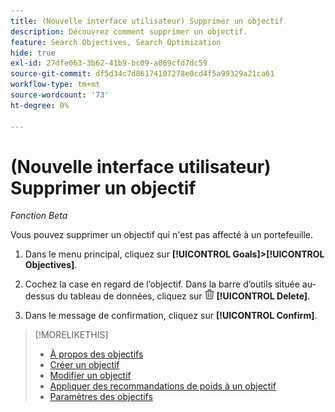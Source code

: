 ```yaml
---
title: (Nouvelle interface utilisateur) Supprimer un objectif
description: Découvrez comment supprimer un objectif.
feature: Search Objectives, Search Optimization
hide: true
exl-id: 27dfe063-3b62-41b9-bc09-a069cfd7dc59
source-git-commit: df5d34c7d86174107278e0cd4f5a99329a21ca61
workflow-type: tm+mt
source-wordcount: '73'
ht-degree: 0%

---
```


# (Nouvelle interface utilisateur) Supprimer un objectif

*Fonction Beta*

Vous pouvez supprimer un objectif qui n&#39;est pas affecté à un portefeuille.

1. Dans le menu principal, cliquez sur **[!UICONTROL Goals]>[!UICONTROL Objectives]**.

1. Cochez la case en regard de l’objectif. Dans la barre d’outils située au-dessus du tableau de données, cliquez sur ![Supprimer](/help/search-social-commerce/assets/delete-new.png "Supprimer") **[!UICONTROL Delete]**.

1. Dans le message de confirmation, cliquez sur **[!UICONTROL Confirm]**.

>[!MORELIKETHIS]
>
>* [À propos des objectifs](objective-about.md)
>* [Créer un objectif](objective-create.md)
>* [Modifier un objectif](objective-edit.md)
>* [Appliquer des recommandations de poids à un objectif](objective-apply-weight-recommendations.md)
>* [Paramètres des objectifs](objective-settings.md)
